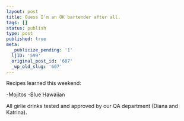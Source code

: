 ```yaml
---
layout: post
title: Guess I'm an OK bartender after all.
tags: []
status: publish
type: post
published: true
meta:
  _publicize_pending: '1'
  ljID: '599'
  original_post_id: '607'
  _wp_old_slug: '607'
---
```

Recipes learned this weekend:

-Mojitos
-Blue Hawaiian

All girlie drinks tested and approved by our QA department (Diana and Katrina).

